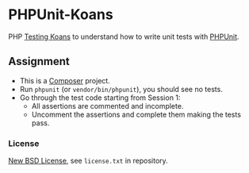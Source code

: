 # PHPUnit-Koans
PHP [Testing Koans](http://blog.code-cop.org/2015/12/testing-koans.html) to understand how to write unit tests with [PHPUnit](https://phpunit.de/).

## Assignment ##

* This is a [Composer](https://getcomposer.org/) project.
* Run `phpunit` (or `vendor/bin/phpunit`), you should see no tests.
* Go through the test code starting from Session 1:
    * All assertions are commented and incomplete.
    * Uncomment the assertions and complete them making the tests pass.

### License ###
[New BSD License](http://opensource.org/licenses/bsd-license.php), see `license.txt` in repository.